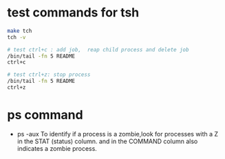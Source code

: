

# test commands for tsh
```bash
make tch
tch -v

# test ctrl+c : add job,  reap child process and delete job
/bin/tail -fn 5 README 
ctrl+c

# test ctrl+z: stop process
/bin/tail -fn 5 README
ctrl+z


```

# ps command

- ps -aux
  To identify if a process is a zombie,look for processes with a Z in the STAT (status) column. and <defunct> in the COMMAND column also indicates a zombie process.


